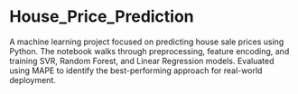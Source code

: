 # House_Price_Prediction
A machine learning project focused on predicting house sale prices using Python. The notebook walks through preprocessing, feature encoding, and training SVR, Random Forest, and Linear Regression models. Evaluated using MAPE to identify the best-performing approach for real-world deployment.

